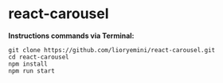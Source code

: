 # react-carousel

**Instructions commands via Terminal:**
```
git clone https://github.com/lioryemini/react-carousel.git
cd react-carousel
npm install
npm run start
```
